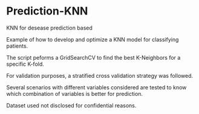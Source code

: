 # Prediction-KNN
KNN for desease prediction based

Example of how to develop and optimize a KNN model for classifying patients.

The script peforms a GridSearchCV to find the best K-Neighbors for a specific K-fold.

For validation purposes, a stratified cross validation strategy was followed.

Several scenarios with different variables considered are tested to know which combination of variables is better for prediction.

Dataset used not disclosed for confidential reasons.
